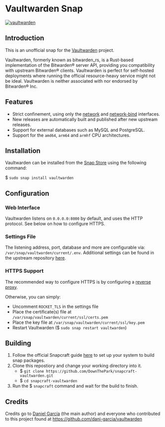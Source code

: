 # Vaultwarden Snap
[![vaultwarden](https://snapcraft.io/vaultwarden/badge.svg)](https://snapcraft.io/vaultwarden)

## Introduction

This is an unofficial snap for the [Vaultwarden](https://github.com/dani-garcia/vaultwarden) project.

Vaultwarden, formerly known as bitwarden_rs, is a Rust-based implementation of the Bitwarden® server API, providing you compatibility with upstream Bitwarden® clients. Vaultwarden is perfect for self-hosted deployments where running the official resource-heavy service might not be ideal. Vaultwarden is neither associated with nor endorsed by Bitwarden® Inc.

## Features
- Strict confinement, using only the [network](https://snapcraft.io/docs/network-interface) and [network-bind](https://snapcraft.io/docs/network-bind-interface) interfaces.
- New releases are automatically built and published after new upstream releases.
- Support for external databases such as MySQL and PostgreSQL.
- Support for the `amd64`, `arm64` and `armhf` CPU architectures.

## Installation
Vaultwarden can be installed from the [Snap Store](https://snapcraft.io/vaultwarden) using the following command:

$ `sudo snap install vaultwarden`

## Configuration

### Web Interface
Vaultwarden listens on `0.0.0.0:8000` by default, and uses the HTTP protocol. See below on how to configure HTTPS.

### Settings File
The listening address, port, database and more are configurable via: `/var/snap/vaultwarden/current/.env`. Additional settings can be found in the upstream repository [here](https://github.com/dani-garcia/vaultwarden/blob/main/.env.template).

### HTTPS Support
The recommended way to configure HTTPS is by configuring a [reverse proxy](https://github.com/dani-garcia/vaultwarden/wiki/Proxy-examples).

Otherwise, you can simply:
- Uncomment `ROCKET_TLS` in the settings file
- Place the certificate(s) file at `/var/snap/vaultwarden/current/ssl/certs.pem`
- Place the key file at `/var/snap/vaultwarden/current/ssl/key.pem`
- Restart Vaultwarden ($ `sudo snap restart vaultwarden`)

## Building
1. Follow the official Snapcraft guide [here](https://snapcraft.io/docs/create-a-new-snap) to set up your system to build snap packages.
2. Clone this repostiory and change your working directory into it.
   - $ `git clone https://github.com/DownThePark/snapcraft-vaultwarden.git`
   - $ `cd snapcraft-vaultwarden`
3. Run the $ `snapcraft` command and wait for the build to finish.

## Credits

Credits go to [Daniel García](https://github.com/dani-garcia) (the main author) and everyone who contributed to this project found at https://github.com/dani-garcia/vaultwarden
